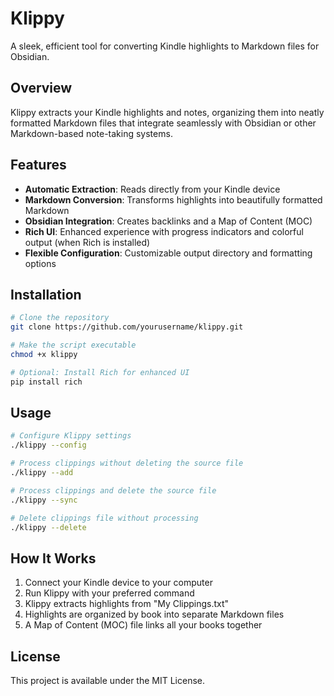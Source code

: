 # Klippy

A sleek, efficient tool for converting Kindle highlights to Markdown files for Obsidian.

## Overview

Klippy extracts your Kindle highlights and notes, organizing them into neatly formatted Markdown files that integrate seamlessly with Obsidian or other Markdown-based note-taking systems.

## Features

- **Automatic Extraction**: Reads directly from your Kindle device
- **Markdown Conversion**: Transforms highlights into beautifully formatted Markdown
- **Obsidian Integration**: Creates backlinks and a Map of Content (MOC)
- **Rich UI**: Enhanced experience with progress indicators and colorful output (when Rich is installed)
- **Flexible Configuration**: Customizable output directory and formatting options

## Installation

```bash
# Clone the repository
git clone https://github.com/yourusername/klippy.git

# Make the script executable
chmod +x klippy

# Optional: Install Rich for enhanced UI
pip install rich
```

## Usage

```bash
# Configure Klippy settings
./klippy --config

# Process clippings without deleting the source file
./klippy --add

# Process clippings and delete the source file
./klippy --sync

# Delete clippings file without processing
./klippy --delete
```

## How It Works

1. Connect your Kindle device to your computer
2. Run Klippy with your preferred command
3. Klippy extracts highlights from "My Clippings.txt"
4. Highlights are organized by book into separate Markdown files
5. A Map of Content (MOC) file links all your books together

## License

This project is available under the MIT License.
